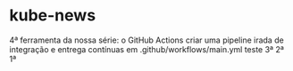 # kube-news
4ª ferramenta da nossa série: o GitHub Actions
  criar uma pipeline irada de integração e entrega contínuas em .github/workflows/main.yml
  teste
3ª
2ª
1ª
